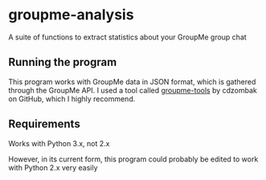 # groupme-analysis

A suite of functions to extract statistics about your GroupMe group chat

## Running the program

This program works with GroupMe data in JSON format, which is gathered through 
the GroupMe API. I used a tool called [groupme-tools](https://github.com/cdzombak/groupme-tools) 
by cdzombak on GitHub, which I highly recommend.

## Requirements

Works with Python 3.x, not 2.x

However, in its current form, this program could probably be edited to work with 
Python 2.x very easily
